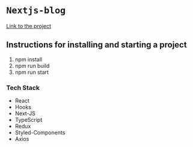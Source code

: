 # `Nextjs-blog`

[Link to the project](https://nextjs-blog.artem-mehes.vercel.app/)

## Instructions for installing and starting a project

1. npm install 
1. npm run build
2. npm run start

### Tech Stack

* React 
* Hooks 
* Next-JS
* TypeScript
* Redux
* Styled-Components
* Axios
